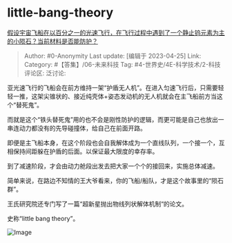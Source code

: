# little-bang-theory
[假设宇宙飞船在以百分之一的光速飞行，在飞行过程中遇到了一个静止钨元素为主的小陨石？当前材料是否能防护？](https://www.zhihu.com/question/597646532/answer/3000584911)

> Author: #0-Anonymity
> Last update: [编辑于 2023-04-25]
> Link:
> Category: #【答集】/06-未来科技 
> Tag: #4-世界史/4E-科学技术/2-科技
> 评论区:
> 泛讨论:

亚光速飞行的飞船会在前方维持一架“护盾无人机”。在进入匀速飞行后，只需要轻轻一推，这架尖锥状的、接近纯壳体+姿态发动机的无人机就会在主飞船前方当这个“替死鬼”。

而就是这个“铁头替死鬼”用的也不会是刚性防护的逻辑，而更可能是自己也放出一串连动力都没有的先导碰撞体，给自己在前面开路。

即便是主飞船本身，在这个阶段也会自我解体成为一个直线队列，一个接一个，互相保持间距躲在护盾的后面。以保证最大限度的幸存率。

到了减速阶段，才会由动力舱段出发去把大家一个个的接回来，实施总体减速。

简单来说，在路边不知情的王大爷看来，你的飞船/船队，才是这个故事里的“陨石群”。

王氏研究院还专门写了一篇“超新星抛出物线列状解体机制“的论文。

史称“little bang theory”。

![Image](https://picx.zhimg.com/50/v2-2d51e4f687290e1a8c462e149a3f5488_720w.gif?source=1940ef5c)
